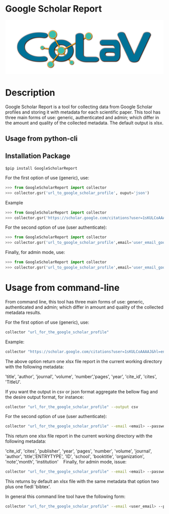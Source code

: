 # Google Scholar Report
<center><img src="https://raw.githubusercontent.com/colav/colav.github.io/master/img/Logo.png"/></center>

# Description
Google Scholar Report is a tool for collecting data from Google Scholar profiles and storing it with metadata for each scientific paper. This tool has three main forms of use: generic, authenticated and admin; which differ in the amount and quality of the collected metadata. The default output is xlsx.

## Usage from python-cli

## Installation Package
`$pip install GoogleScholarReport`

For the first option of use (generic), use: 

```python
>>> from GoogleScholarReport import collector
>>> collector.gsr('url_to_google_scholar_profile', ouput='json')
```
Example
```python
>>> from GoogleScholarReport import collector
>>> collector.gsr('https://scholar.google.com/citations?user=1sKULCoAAAAJ&hl=en', ouput='json')
```

For the second option of use (user authenticate):
```python
>>> from GoogleScholarReport import collector
>>> collector.gsr('url_to_google_scholar_profile',email='user_email_google_scholar',password='pass_user_gs',' ouput='json')
```

Finally, for admin mode, use: 
```python
>>> from GoogleScholarReport import collector
>>> collector.gsr('url_to_google_scholar_profile',email='user_email_google_scholar',password='pass_user_gs', ouput='some_ouput(csv,json)',admin=True)
```

# Usage from command-line 
From command line, this tool has three main forms of use: generic, authenticated and admin; which differ in amount and quality of the collected metadata results.

For the first option of use (generic), use: 

```bash
collector "url_for_the_google_scholar_profile"
```
Example:
```bash
collector "https://scholar.google.com/citations?user=1sKULCoAAAAJ&hl=en"
```

The above option return one xlsx file report in the current working directory with the following metadata:

'title', 'author', 'journal', 'volume', 'number','pages', 'year', 'cite_id', 'cites', 'TitleU'.

If you want the output in csv or json format aggregate the bellow flag and the desire output format, for instance:

```bash
collector "url_for_the_google_scholar_profile" --output csv
```

For the second option of use (user authenticate):

```bash
collector "url_for_the_google_scholar_profile" --email <email> --password <password>
```

This return one xlsx file report in the current working directory with the following metadata:

'cite_id', 'cites', 'publisher', 'year', 'pages', 'number', 'volume', 'journal', 'author', 'title','ENTRYTYPE', 'ID', 'school', 'booktitle', 'organization', 'note','month', 'institution'
 
 Finally, for admin mode, issue: 
 
```bash
collector "url_for_the_google_scholar_profile" --email <email> --password <password> --admin
```

This returns by default an xlsx file with the same metadata that option two plus one fiedl 'bibtex'.

In general this command line tool have the following form:

```bash
collector "url_for_the_google_scholar_profile" --email <user_email> --password <password> --output <format> --admin
```
